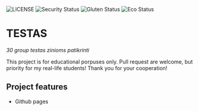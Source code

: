 ![LICENSE](https://img.shields.io/badge/license-MIT-blue.svg?style=flat-square)
![Security Status](https://img.shields.io/security-headers?label=Security&url=https%3A%2F%2Fgithub.com&style=flat-square)
![Gluten Status](https://img.shields.io/badge/Gluten-Free-green.svg)
![Eco Status](https://img.shields.io/badge/ECO-Friendly-green.svg)

# TESTAS

_30 group testas zinioms patikrinti_

This project is for educational porpuses only. Pull request are welcome, but priority for my real-life students! Thank you for your cooperation!

## Project features

- Github pages
